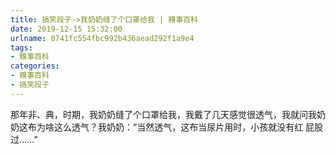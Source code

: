 ```yaml
---
title: 搞笑段子->我奶奶缝了个口罩给我 | 糗事百科
date: 2019-12-15 15:32:00
urlname: 0741fc554fbc992b436aead292f1a9e4
tags: 
- 糗事百科
categories:
- 糗事百科
- 搞笑段子
---
```

那年非、典，时期，我奶奶缝了个口罩给我，我戴了几天感觉很透气，我就问我奶奶这布为啥这么透气？我奶奶：“当然透气，这布当尿片用时，小孩就没有红 屁股过……”


